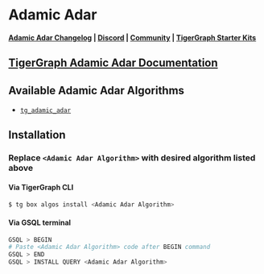 
# Adamic Adar

#### [Adamic Adar Changelog](https://github.com/tigergraph/gsql-graph-algorithms/blob/master/algorithms/Topological_Link_Prediction/adamic_adar/CHANGELOG.md) | [Discord](https://discord.gg/vFbmPyvJJN) | [Community](https://community.tigergraph.com) | [TigerGraph Starter Kits](https://github.com/zrougamed/TigerGraph-Starter-Kits-Parser)

## [TigerGraph Adamic Adar Documentation](https://docs.tigergraph.com/graph-algorithm-library/)

## Available Adamic Adar Algorithms 

* [`tg_adamic_adar`](https://github.com/tigergraph/gsql-graph-algorithms/blob/master/algorithms/Topological_Link_Prediction/adamic_adar/tg_adamic_adar.gsql)

## Installation 

### Replace `<Adamic Adar Algorithm>` with desired algorithm listed above 

#### Via TigerGraph CLI

```bash
$ tg box algos install <Adamic Adar Algorithm>
```

#### Via GSQL terminal

```bash
GSQL > BEGIN
# Paste <Adamic Adar Algorithm> code after BEGIN command
GSQL > END 
GSQL > INSTALL QUERY <Adamic Adar Algorithm>
```